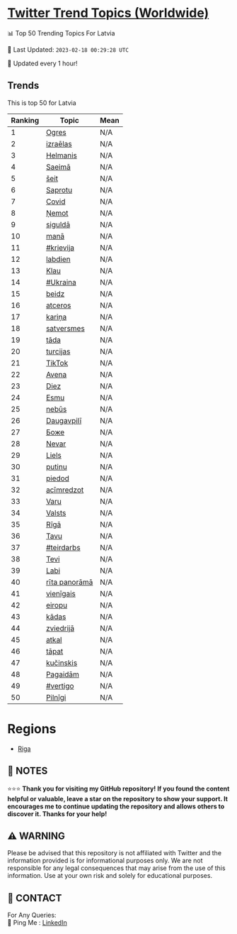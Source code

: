 [Twitter Trend Topics (Worldwide)](https://github.com/ErcinDedeoglu/Twitter-Trend-Topics)
==========


📊 Top 50 Trending Topics For Latvia

📆 Last Updated: `2023-02-18 00:29:28 UTC`

🔧 Updated every 1 hour!


## Trends

This is top 50 for Latvia

| Ranking | Topic | Mean |
| ------- | ------------ | ------------ |
| 1 | [Ogres](http://twitter.com/search?q=Ogres) | N/A |
| 2 | [izraēlas](http://twitter.com/search?q=izra%c4%93las) | N/A |
| 3 | [Helmanis](http://twitter.com/search?q=Helmanis) | N/A |
| 4 | [Saeimā](http://twitter.com/search?q=Saeim%c4%81) | N/A |
| 5 | [šeit](http://twitter.com/search?q=%c5%a1eit) | N/A |
| 6 | [Saprotu](http://twitter.com/search?q=Saprotu) | N/A |
| 7 | [Covid](http://twitter.com/search?q=Covid) | N/A |
| 8 | [Ņemot](http://twitter.com/search?q=%c5%85emot) | N/A |
| 9 | [siguldā](http://twitter.com/search?q=siguld%c4%81) | N/A |
| 10 | [manā](http://twitter.com/search?q=man%c4%81) | N/A |
| 11 | [#krievija](http://twitter.com/search?q=%23krievija) | N/A |
| 12 | [labdien](http://twitter.com/search?q=labdien) | N/A |
| 13 | [Klau](http://twitter.com/search?q=Klau) | N/A |
| 14 | [#Ukraina](http://twitter.com/search?q=%23Ukraina) | N/A |
| 15 | [beidz](http://twitter.com/search?q=beidz) | N/A |
| 16 | [atceros](http://twitter.com/search?q=atceros) | N/A |
| 17 | [kariņa](http://twitter.com/search?q=kari%c5%86a) | N/A |
| 18 | [satversmes](http://twitter.com/search?q=satversmes) | N/A |
| 19 | [tāda](http://twitter.com/search?q=t%c4%81da) | N/A |
| 20 | [turcijas](http://twitter.com/search?q=turcijas) | N/A |
| 21 | [TikTok](http://twitter.com/search?q=TikTok) | N/A |
| 22 | [Avena](http://twitter.com/search?q=Avena) | N/A |
| 23 | [Diez](http://twitter.com/search?q=Diez) | N/A |
| 24 | [Esmu](http://twitter.com/search?q=Esmu) | N/A |
| 25 | [nebūs](http://twitter.com/search?q=neb%c5%abs) | N/A |
| 26 | [Daugavpilī](http://twitter.com/search?q=Daugavpil%c4%ab) | N/A |
| 27 | [Боже](http://twitter.com/search?q=%d0%91%d0%be%d0%b6%d0%b5) | N/A |
| 28 | [Nevar](http://twitter.com/search?q=Nevar) | N/A |
| 29 | [Liels](http://twitter.com/search?q=Liels) | N/A |
| 30 | [putinu](http://twitter.com/search?q=putinu) | N/A |
| 31 | [piedod](http://twitter.com/search?q=piedod) | N/A |
| 32 | [acīmredzot](http://twitter.com/search?q=ac%c4%abmredzot) | N/A |
| 33 | [Varu](http://twitter.com/search?q=Varu) | N/A |
| 34 | [Valsts](http://twitter.com/search?q=Valsts) | N/A |
| 35 | [Rīgā](http://twitter.com/search?q=R%c4%abg%c4%81) | N/A |
| 36 | [Tavu](http://twitter.com/search?q=Tavu) | N/A |
| 37 | [#teirdarbs](http://twitter.com/search?q=%23teirdarbs) | N/A |
| 38 | [Tevi](http://twitter.com/search?q=Tevi) | N/A |
| 39 | [Labi](http://twitter.com/search?q=Labi) | N/A |
| 40 | [rīta panorāmā](http://twitter.com/search?q=r%c4%abta+panor%c4%81m%c4%81) | N/A |
| 41 | [vienīgais](http://twitter.com/search?q=vien%c4%abgais) | N/A |
| 42 | [eiropu](http://twitter.com/search?q=eiropu) | N/A |
| 43 | [kādas](http://twitter.com/search?q=k%c4%81das) | N/A |
| 44 | [zviedrijā](http://twitter.com/search?q=zviedrij%c4%81) | N/A |
| 45 | [atkal](http://twitter.com/search?q=atkal) | N/A |
| 46 | [tāpat](http://twitter.com/search?q=t%c4%81pat) | N/A |
| 47 | [kučinskis](http://twitter.com/search?q=ku%c4%8dinskis) | N/A |
| 48 | [Pagaidām](http://twitter.com/search?q=Pagaid%c4%81m) | N/A |
| 49 | [#vertigo](http://twitter.com/search?q=%23vertigo) | N/A |
| 50 | [Pilnīgi](http://twitter.com/search?q=Piln%c4%abgi) | N/A |



# Regions

* [Riga](</Latvia/Riga.md>)



## 📝 NOTES

⭐⭐⭐ **Thank you for visiting my GitHub repository! If you found the content helpful or valuable, leave a star on the repository to show your support. It encourages me to continue updating the repository and allows others to discover it. Thanks for your help!**


## ⚠️ WARNING

Please be advised that this repository is not affiliated with Twitter and the information provided is for informational purposes only. We are not responsible for any legal consequences that may arise from the use of this information. Use at your own risk and solely for educational purposes.


## 📨 CONTACT

 For Any Queries:  
            🏓 Ping Me : [LinkedIn](https://www.linkedin.com/in/ercindedeoglu/)
